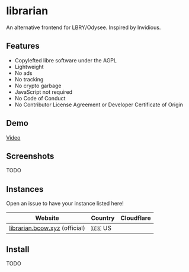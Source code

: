# librarian
An alternative frontend for LBRY/Odysee. Inspired by Invidious.

## Features
* Copylefted libre software under the AGPL
* Lightweight
* No ads
* No tracking
* No crypto garbage
* JavaScript not required
* No Code of Conduct
* No Contributor License Agreement or Developer Certificate of Origin

## Demo
[Video](https://librarian.bcow.xyz/@MusicARetro:e/Rick+Astley+Never+Gonna+Give+You+Up:4)

## Screenshots
TODO

## Instances
Open an issue to have your instance listed here!

| Website | Country | Cloudflare |
|-|-|-|
| [librarian.bcow.xyz](https://librarian.bcow.xyz) (official) | 🇺🇸 US |  |

## Install
TODO

